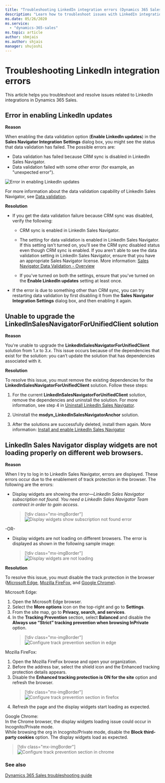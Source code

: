 ```yaml
---
title: "Troubleshooting LinkedIn integration errors (Dynamics 365 Sales) | MicrosoftDocs"
description: "Learn how to troubleshoot issues with LinkedIn integrations in Dynamics 365 Sales."
ms.date: 05/26/2020
ms.service:
  - "dynamics-365-sales"
ms.topic: article
author: sbmjais
ms.author: shjais
manager: shujoshi
---
```


# Troubleshooting LinkedIn integration errors

This article helps you troubleshoot and resolve issues related to LinkedIn integrations in Dynamics 365 Sales.

## Error in enabling LinkedIn updates

**Reason**

When enabling the data validation option (**Enable LinkedIn updates**) in the **Sales Navigator Integration Settings** dialog box, you might see the status that data validation has failed. The possible errors are:  

- Data validation has failed because CRM sync is disabled in LinkedIn Sales Navigator.
- Data validation failed with some other error (for example, an "unexpected error").

![Error in enabling LinkedIn updates](media/lisn-update-error.png "Error in enabling LinkedIn updates")

For more information about the data validation capability of LinkedIn Sales Navigator, see [Data validation](https://docs.microsoft.com/dynamics365/linkedin/data-validation).

**Resolution**

- If you get the data validation failure because CRM sync was disabled, verify the following:

  - CRM sync is enabled in LinkedIn Sales Navigator.

  - The setting for data validation is enabled in LinkedIn Sales Navigator. If this setting isn't turned on, you'll see the CRM sync disabled status even though CRM sync is enabled. If you aren't able to see the data validation setting in LinkedIn Sales Navigator, ensure that you have an appropriate Sales Navigator license. More information: [Sales Navigator Data Validation - Overview](https://www.linkedin.com/help/sales-navigator/answer/a120992)

  - If you've turned on both the settings, ensure that you've turned on the **Enable LinkedIn updates** setting at least once.

- If the error is due to something other than CRM sync, you can try restarting data validation by first disabling it from the **Sales Navigator Integration Settings** dialog box, and then enabling it again.

## Unable to upgrade the LinkedInSalesNavigatorForUnifiedClient solution 

**Reason** 

You're unable to upgrade the **LinkedInSalesNavigatorForUnifiedClient** solution from 1.*x* to 3.*x*. This issue occurs because of the dependencies that exist for the solution: you can’t update the solution that has dependencies associated with it. 

**Resolution** 

To resolve this issue, you must remove the existing dependencies for the **LinkedInSalesNavigatorForUnifiedClient** solution. Follow these steps: 

1. For the current **LinkedInSalesNavigatorForUnifiedClient** solution, remove the dependencies and uninstall the solution. For more information, see step 4 in [Uninstall LinkedIn Sales Navigator](uninstall-sales-navigator.md).

2. Uninstall the **msdyn_LinkedInSalesNavigatorAnchor** solution. 

3. After the solutions are successfully deleted, install them again. More information: [Install and enable LinkedIn Sales Navigator](install-sales-navigator.md)

## LinkedIn Sales Navigator display widgets are not loading properly on different web browsers.

**Reason**

When I try to log in to LinkedIn Sales Navigator, errors are displayed. These errors occur due to the enablement of track protection in the browser. The following are the errors:

- Display widgets are showing the error&mdash;*LinkedIn Sales Navigator subscription not found. You need a LinkedIn Sales Navigator Team contract in order to gain access*.   
    > [!div class="mx-imgBorder"]  
    > ![Display widgets show subscription not found error](media/display-widget-subscription-not-found-error.png "Display widgets show subscription not found error")    

-OR-    

- Display widgets are not loading on different browsers. The error is displayed as shown in the following sample image:   
    > [!div class="mx-imgBorder"]  
    > ![Display widgets are not loading](media/display-widget-not-loading-error.png "Display widgets are not loading")    

**Resolution**

To resolve this issue, you must disable the track protection in the browser ([Microsoft Edge](#microsoft-edge), [Mozilla FireFox](#mozilla-firefox), and [Google Chrome](#google-chrome)). 

Microsoft Edge:<a name='microsoft-edge'></a>    
1. Open the Microsoft Edge browser.   
2. Select the **More options** icon on the top-right and go to **Settings**.    
3. From the site map, go to **Privacy, search, and services**.    
4. In the **Tracking Prevention** section, select **Balanced** and disable the **Always use “Strict” tracking prevention when browsing InPrivate** option.    
    > [!div class="mx-imgBorder"]  
    > ![Configure track prevention section in edge](media/edge-select-browser-settings.png "Configure track prevention section in edge")

Mozilla FireFox:<a name='mozilla-firefox'></a>    
1. Open the Mozilla FireFox browse and open your organization.  
2. Before the address bar, select the shield icon and the Enhanced tracking protection details appears.   
3. Disable the **Enhanced tracking protection is ON for the site** option and refresh the browser.    
    > [!div class="mx-imgBorder"]  
    > ![Configure track prevention section in firefox](media/firefox-select-browser-settings.png "Configure track prevention section in firefox")    
4. Refresh the page and the display widgets start loading as expected.

Google Chrome:<a name='google-chrome'></a>    
In the Chrome browser, the display widgets loading issue could occur in Incognito/Private mode.   
While browsing the org in Incognito/Private mode, disable the **Block third-party cookies** option. The display widgets load as expected.   
> [!div class="mx-imgBorder"]  
> ![Configure track prevention section in chrome](media/chrome-select-browser-settings.png "Configure track prevention section in chrome")

### See also

[Dynamics 365 Sales troubleshooting guide](../sales-enterprise/troubleshooting.md)
